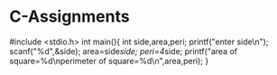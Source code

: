 # C-Assignments
#include <stdio.h>
int main(){
    int side,area,peri;
    printf("enter side\n");
    scanf("%d",&side);
    area=side*side;
    peri=4*side;
    printf("area of square=%d\nperimeter of square=%d\n",area,peri);
}
